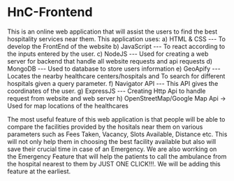 # HnC-Frontend
This is an online web application that will assist the users to find the best hospitality services near them.
This application uses:
a) HTML & CSS --- To develop the FrontEnd of the website
b) JavaScript --- To react according to the inputs entered by the user.
c) NodeJS --- Used for creating a web server for backend that handle all website requests and api requests
d) MongoDB --- Used to database to store users information 
e) GeoApify --- Locates the nearby healthcare centers/hospitals and To search for different hospitals given a query parameter.
f) Navigator API --- This API gives the coordinates of the user.
g) ExpressJS --- Creating Http Api to handle request from website and web server
h) OpenStreetMap/Google Map Api -> Used for map locations of the healthcares

The most useful feature of this web application is that people will be able to compare the facilities provided by the hositals near them on various parameters such as Fees Taken, Vacancy, Slots Available, Distance etc. This will not only help them in choosing the best facility available but also will save their crucial time in case of an Emergency. We are also worrking on the Emergency Feature that will help the patients to call the ambulance from the hospital nearest to them by JUST ONE CLICK!!!. We will be adding this feature at the earliest.
